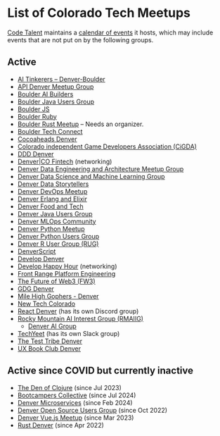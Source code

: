 # List of Colorado Tech Meetups

[Code Talent](https://www.code-talent.com/) maintains a [calendar of events](https://www.code-talent.com/event-calendar) it hosts, which may include events that are not put on by the following groups.

## Active

- [AI Tinkerers – Denver-Boulder](https://denver-boulder.aitinkerers.org/)
- [API Denver Meetup Group](https://www.meetup.com/denver-apis-meetup-group/)
- [Boulder AI Builders](https://www.boulderaibuilders.org)
- [Boulder Java Users Group](https://www.meetup.com/boulderjavausersgroup/)
- [Boulder JS](https://www.meetup.com/boulder-js/)
- [Boulder Ruby](https://lu.ma/boulder-ruby)
- [Boulder Rust Meetup](https://www.meetup.com/boulder-rust-meetup/) – Needs an organizer.
- [Boulder Tech Connect](https://www.meetup.com/boulder-tech-connect/)
- [Cocoaheads Denver](https://www.meetup.com/cocoaheadsdenver/)
- [Colorado independent Game Developers Association (CiGDA)](https://www.meetup.com/mycigda/)
- [DDD Denver](https://www.meetup.com/ddd-denver/)
- [Denver|CO Fintech](https://meetup.com/denver-co-fintech/) (networking)
- [Denver Data Engineering and Architecture Meetup Group](https://www.meetup.com/denver-data-engineering-meetup-group/)
- [Denver Data Science and Machine Learning Group](https://www.meetup.com/denverml/)
- [Denver Data Storytellers](https://www.meetup.com/denver-data-storytellers/)
- [Denver DevOps Meetup](https://www.meetup.com/denverdevops/)
- [Denver Erlang and Elixir](https://www.meetup.com/denver-erlang-elixir/)
- [Denver Food and Tech](https://www.meetup.com/denverfoodandtech/)
- [Denver Java Users Group](https://www.meetup.com/denverjavausersgroup/)
- [Denver MLOps Community](https://www.meetup.com/denver-mlops-community/)
- [Denver Python Meetup](https://meetup.com/denver-python-meetup/)
- [Denver Python Users Group](https://www.meetup.com/denverpython/)
- [Denver R User Group (RUG)](https://www.meetup.com/DenverRUG/)
- [DenverScript](https://www.meetup.com/denverscript/)
- [Develop Denver](https://www.meetup.com/develop-denver/)
- [Develop Happy Hour](https://www.meetup.com/develop-happy-hour/) (networking)
- [Front Range Platform Engineering](https://www.meetup.com/front-range-platform-engineering/)
- [The Future of Web3 (FW3)](https://lu.ma/fw3)
- [GDG Denver](https://www.meetup.com/gdg-denver/)
- [Mile High Gophers - Denver](https://meetup.com/denver-go-language-user-group/)
- [New Tech Colorado](https://www.meetup.com/bdnewtech/)
- [React Denver](https://reactdenver.com/) (has its own Discord group)
- [Rocky Mountain AI Interest Group (RMAIIG)](https://www.meetup.com/rmaiig/)
  - [Denver AI Group](https://www.meetup.com/denverai/)
- [TechYeet](https://www.meetup.com/techyeet/) (has its own Slack group)
- [The Test Tribe Denver](https://www.meetup.com/the-test-tribe-denver/)
- [UX Book Club Denver](https://www.meetup.com/uxbc-denver/)

## Active since COVID but currently inactive

- [The Den of Clojure](https://www.meetup.com/denofclojure/) (since Jul 2023)
- [Bootcampers Collective](https://www.meetup.com/Bootcampers-Collective/) (since Jul 2024)
- [Denver Microservices](https://www.meetup.com/DenverMicroservices/) (since Feb 2024)
- [Denver Open Source Users Group](https://www.meetup.com/DOSUG1/) (since Oct 2022)
- [Denver Vue.js Meetup](https://www.meetup.com/denver-vue-js-meetup/) (since Mar 2023)
- [Rust Denver](https://www.meetup.com/rust-boulder-denver/) (since Apr 2022)

